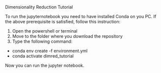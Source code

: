 Dimensionality Reduction Tutorial

To run the jupyternotebook you need to have installed Conda on you PC. 
If the above prerequisite is satisfied, follow this instruction:
1) Open the powershell or terminal 
2) Move to the folder where you download the repository
3) Type the following command:
- conda env create -f environment.yml
- conda activate dimred_tutorial

Now you can run the jupyter notebook.